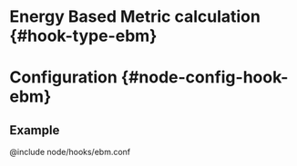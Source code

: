 # Energy Based Metric calculation {#hook-type-ebm}

# Configuration {#node-config-hook-ebm}

## Example

@include node/hooks/ebm.conf
